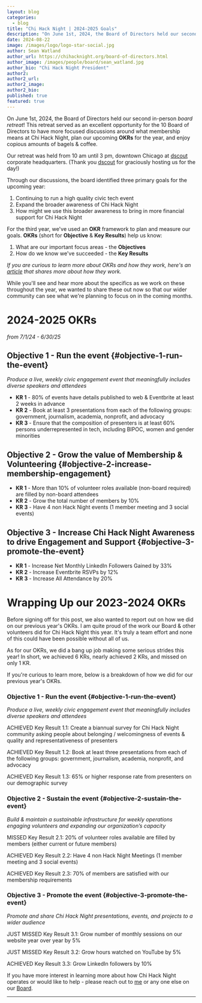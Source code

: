 ```yaml
---
layout: blog
categories: 
  - blog
title: "Chi Hack Night | 2024-2025 Goals"
description: "On June 1st, 2024, the Board of Directors held our second in-person board retreat! This retreat served as an excellent opportunity for the 10 Board of Directors to have more focused discussions around what membership means at Chi Hack Night, plan our upcoming OKRs for the year, and enjoy copious amounts of bagels & coffee."
date: 2024-08-22
image: /images/logo/logo-star-social.jpg
author: Sean Watland
author_url: https://chihacknight.org/board-of-directors.html
author_image: /images/people/board/sean_watland.jpg
author_bio: "Chi Hack Night President"
author2: 
author2_url: 
author2_image: 
author2_bio: 
published: true
featured: true
---
```


On June 1st, 2024, the Board of Directors held our second in-person *board retreat*! This retreat served as an excellent opportunity for the 10 Board of Directors to have more focused discussions around what membership means at Chi Hack Night, plan our upcoming **OKRs** for the year, and enjoy copious amounts of bagels & coffee. 

Our retreat was held from 10 am until 3 pm, downtown Chicago at [dscout](www.dscout.com) corporate headquarters. (Thank you [dscout](www.dscout.com) for graciously hosting us for the day!)

Through our discussions, the board identified three primary goals for the upcoming year: 
1. Continuing to run a high quality civic tech event
2. Expand the broader awareness of Chi Hack Night
3. How might we use this broader awareness to bring in more financial support for Chi Hack Night

For the third year, we've used an **OKR** framework to plan and measure our goals. **OKRs** (short for **Objective** & **Key Results**) help us know: 
1. What are our important focus areas - the **Objectives** 
2. How do we know we've succeeded - the **Key Results**

*If you are curious to learn more about OKRs and how they work, here's an [article](https://www.whatmatters.com/faqs/okr-meaning-definition-example) that shares more about how they work.*

While you'll see and hear more about the specifics as we work on these throughout the year, we wanted to share these out now so that our wider community can see what we're planning to focus on in the coming months. 

# **2024-2025 OKRs**
*from 7/1/24 - 6/30/25*

## **Objective 1 - Run the event** {#objective-1-run-the-event}
_Produce a live, weekly civic engagement event that meaningfully includes diverse speakers and attendees_
* **KR 1** - 80% of events have details published to web & Eventbrite at least 2 weeks in advance
* **KR 2** - Book at least 3 presentations from each of the following groups: government, journalism, academia, nonprofit, and advocacy
* **KR 3** - Ensure that the composition of presenters is at least 60% persons underrepresented in tech, including BIPOC, women and gender minorities

## **Objective 2 - Grow the value of Membership & Volunteering** {#objective-2-increase-membership-engagement}
* **KR 1** - More than 10% of volunteer roles available (non-board required) are filled by non-board attendees
* **KR 2** - Grow the total number of members by 10%
* **KR 3** - Have 4 non Hack Night events (1 member meeting and 3 social events)


## **Objective 3 - Increase Chi Hack Night Awareness to drive Engagement and Support** {#objective-3-promote-the-event}
* **KR 1** - Increase Net Monthly LinkedIn Followers Gained by 33%
* **KR 2** - Increase Eventbrite RSVPs by 12%
* **KR 3** - Increase All Attendance by 20%


# Wrapping Up our 2023-2024 OKRs
Before signing off for this post, we also wanted to report out on how we did on our previous year's OKRs. I am quite proud of the work our Board & other volunteers did for Chi Hack Night this year. It's truly a team effort and none of this could have been possible without all of us. 

As for our OKRs, we did a bang up job making some serious strides this year! In short, we achieved 6 KRs, nearly achieved 2 KRs, and missed on only 1 KR.

If you're curious to learn more, below is a breakdown of how we did for our previous year's OKRs. 

### **Objective 1 - Run the event** {#objective-1-run-the-event}

_Produce a live, weekly civic engagement event that meaningfully includes diverse speakers and attendees_

<span class='label label-success'><i class='fa fa-fw fa-check'></i> ACHIEVED</span> Key Result 1.1: Create a biannual survey for Chi Hack Night community asking people about belonging / welcomingness of events & quality and representativeness of presenters

<span class='label label-success'><i class='fa fa-fw fa-check'></i> ACHIEVED</span> Key Result 1.2: Book at least three presentations from each of the following groups: government, journalism, academia, nonprofit, and advocacy

<span class='label label-success'><i class='fa fa-fw fa-check'></i> ACHIEVED</span> Key Result 1.3: 65% or higher response rate from presenters on our demographic survey


### **Objective 2 - Sustain the event** {#objective-2-sustain-the-event}

_Build & maintain a sustainable infrastructure for weekly operations engaging volunteers and expanding our organization’s capacity_

<span class='label label-danger'><i class='fa fa-fw fa-times'></i> MISSED</span> Key Result 2.1: 20% of volunteer roles available are filled by members (either current or future members)

<span class='label label-success'><i class='fa fa-fw fa-check'></i> ACHIEVED</span> Key Result 2.2: Have 4 non Hack Night Meetings (1 member meeting and 3 social events)

<span class='label label-success'><i class='fa fa-fw fa-check'></i> ACHIEVED</span> Key Result 2.3: 70% of members are satisfied with our membership requirements


### **Objective 3 - Promote the event** {#objective-3-promote-the-event}

_Promote and share Chi Hack Night presentations, events, and projects to a wider audience_

<span class='label label-warning'><i class='fa fa-fw fa-minus'></i> JUST MISSED</span> Key Result 3.1: Grow number of monthly sessions on our website year over year by 5%

<span class='label label-warning'><i class='fa fa-fw fa-minus'></i> JUST MISSED</span> Key Result 3.2: Grow hours watched on YouTube by 5%

<span class='label label-success'><i class='fa fa-fw fa-check'></i> ACHIEVED</span> Key Result 3.3: Grow LinkedIn followers by 10%

If you have more interest in learning more about how Chi Hack Night operates or would like to help - please reach out to [me](https://chihacknight.org/board-of-directors/sean-watland) or any one else on our [Board](https://chihacknight.org/board-of-directors). 

---------------------------------------------------------------------------